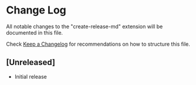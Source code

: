 # Change Log

All notable changes to the "create-release-md" extension will be documented in this file.

Check [Keep a Changelog](http://keepachangelog.com/) for recommendations on how to structure this file.

## [Unreleased]

- Initial release